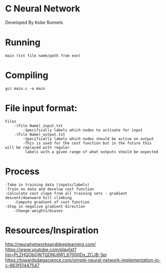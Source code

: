 # C Neural Network

Developed By Kobe Runnels

# Running
	main (txt file name/path from exe)
	
# Compiling
	gcc main.c -o main

# File input format:
	Files
		-(File Name)_input.txt
			-Specifically labels which nodes to activate for input 
		-(File Name)_output.txt
			-Specifically labels which nodes should be active on output 
			-This is used for the cost function but in the future this will be replaced with regular
			 labels with a given range of what outputs should be expected
			 
			 
# Process
	-Take in training data (inputs/labels)
	-Train on data and develop cost function
	-Calculate cost slope from all training sets - gradient descent/downward hill climbing  
		-Compute gradient of cost function 
	-Step in negative gradient direction 
		-Change weights/biases 
				
# Resources/Inspiration
http://neuralnetworksanddeeplearning.com/
https://www.youtube.com/playlist?list=PLZHQObOWTQDNU6R1_67000Dx_ZCJB-3pi
https://towardsdatascience.com/simple-neural-network-implementation-in-c-663f51447547